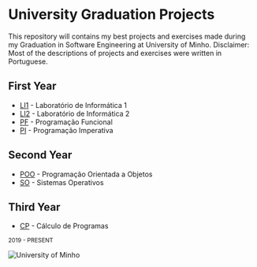# University Graduation Projects

This repository will contains my best projects and exercises made during my Graduation in Software Engineering at University of Minho. Disclaimer: Most of the descriptions of projects and exercises were written in Portuguese.

## First Year

+ [LI1](https://github.com/VitorLelis/uminho-lei/tree/main/year_1/li1) - Laboratório de Informática 1
+ [LI2](https://github.com/VitorLelis/uminho-lei/tree/main/year_1/li2) - Laboratório de Informática 2
+ [PF](https://github.com/VitorLelis/uminho-lei/tree/main/year_1/pf) - Programação Funcional
+ [PI](https://github.com/VitorLelis/uminho-lei/tree/main/year_1/pi) - Programação Imperativa

## Second Year

+ [POO](https://github.com/VitorLelis/uminho-lei/tree/main/year_2/poo) - Programação Orientada a Objetos
+ [SO](https://github.com/VitorLelis/uminho-lei/tree/main/year_2/so) - Sistemas Operativos

## Third Year

+ [CP](https://github.com/VitorLelis/uminho-lei/tree/main/year_3/cp) - Cálculo de Programas

<sub>2019 - PRESENT</sub>

<img src="https://www.eng.uminho.pt/SiteAssets/Logo.PNG" alt="University of Minho">